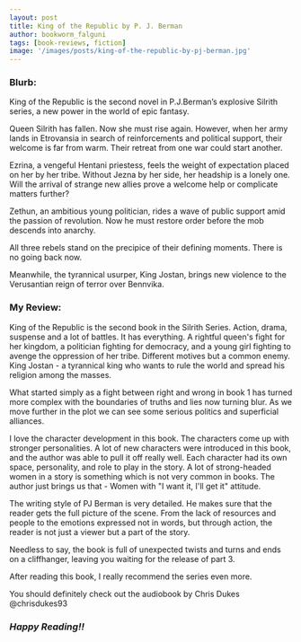 ```yaml
---
layout: post
title: King of the Republic by P. J. Berman
author: bookworm_falguni
tags: [book-reviews, fiction]
image: '/images/posts/king-of-the-republic-by-pj-berman.jpg'
---
```

### **Blurb:**
King of the Republic is the second novel in P.J.Berman’s explosive Silrith series, a new power in the world of epic fantasy.

Queen Silrith has fallen. Now she must rise again. However, when her army lands in Etrovansia in search of reinforcements and political support, their welcome is far from warm. Their retreat from one war could start another.

Ezrina, a vengeful Hentani priestess, feels the weight of expectation placed on her by her tribe. Without Jezna by her side, her headship is a lonely one. Will the arrival of strange new allies prove a welcome help or complicate matters further?

Zethun, an ambitious young politician, rides a wave of public support amid the passion of revolution. Now he must restore order before the mob descends into anarchy.

All three rebels stand on the precipice of their defining moments. There is no going back now.

Meanwhile, the tyrannical usurper, King Jostan, brings new violence to the Verusantian reign of terror over Bennvika.

### **My Review:**
King of the Republic is the second book in the Silrith Series. Action, drama, suspense and a lot of battles. It has everything.
A rightful queen's fight for her kingdom, a politician fighting for democracy, and a young girl fighting to avenge the oppression of her tribe.
Different motives but a common enemy. King Jostan - a tyrannical king who wants to rule the world and spread his religion among the masses.

What started simply as a fight between right and wrong in book 1 has turned more complex with the boundaries of truths and lies now turning blur. As we move further in the plot we can see some serious politics and superficial alliances.

I love the character development in this book. The characters come up with stronger personalities.
A lot of new characters were introduced in this book, and the author was able to pull it off really well. Each character had its own space, personality, and role to play in the story.
A lot of strong-headed women in a story is something which is not very common in books. The author just brings us that - Women with "I want it, I'll get it" attitude.

The writing style of PJ Berman is very detailed. He makes sure that the reader gets the full picture of the scene. From the lack of resources and people to the emotions expressed not in words, but through action, the reader is not just a viewer but a part of the story.

Needless to say, the book is full of unexpected twists and turns and ends on a cliffhanger, leaving you waiting for the release of part 3.

After reading this book, I really recommend the series even more.

You should definitely check out the audiobook by Chris Dukes @chrisdukes93

### ***Happy Reading!!***
